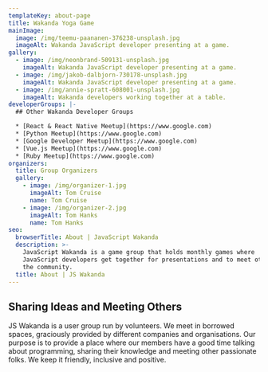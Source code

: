 ```yaml
---
templateKey: about-page
title: Wakanda Yoga Game
mainImage:
  image: /img/teemu-paananen-376238-unsplash.jpg
  imageAlt: Wakanda JavaScript developer presenting at a game.
gallery:
  - image: /img/neonbrand-509131-unsplash.jpg
    imageAlt: Wakanda JavaScript developer presenting at a game.
  - image: /img/jakob-dalbjorn-730178-unsplash.jpg
    imageAlt: Wakanda JavaScript developer presenting at a game.
  - image: /img/annie-spratt-608001-unsplash.jpg
    imageAlt: Wakanda developers working together at a table.
developerGroups: |-
  ## Other Wakanda Developer Groups

  * [React & React Native Meetup](https://www.google.com)
  * [Python Meetup](https://www.google.com)
  * [Google Developer Meetup](https://www.google.com)
  * [Vue.js Meetup](https://www.google.com)
  * [Ruby Meetup](https://www.google.com)
organizers:
  title: Group Organizers
  gallery:
    - image: /img/organizer-1.jpg
      imageAlt: Tom Cruise
      name: Tom Cruise
    - image: /img/organizer-2.jpg
      imageAlt: Tom Hanks
      name: Tom Hanks
seo:
  browserTitle: About | JavaScript Wakanda
  description: >-
    JavaScript Wakanda is a game group that holds monthly games where
    JavaScript developers get together for presentations and to meet others in
    the community.
  title: About | JS Wakanda
---
```


## Sharing Ideas and Meeting Others

JS Wakanda is a user group run by volunteers. We meet in borrowed spaces, graciously provided by different companies and organisations. Our purpose is to provide a place where our members have a good time talking about programming, sharing their knowledge and meeting other passionate folks. We keep it friendly, inclusive and positive.
